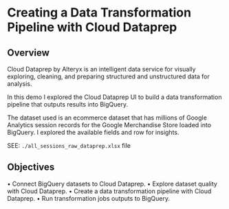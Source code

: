 # Creating a Data Transformation Pipeline with Cloud Dataprep

## Overview
Cloud Dataprep by Alteryx is an intelligent data service for visually exploring, cleaning, and preparing structured and unstructured data for analysis. 


In this demo I explored the Cloud Dataprep UI to build a data transformation pipeline that outputs results into BigQuery.

The dataset used is an ecommerce dataset that has millions of Google Analytics session records for the Google Merchandise Store loaded into BigQuery. I explored the available fields and row for insights.

SEE: `./all_sessions_raw_dataprep.xlsx` file

## Objectives
•	Connect BigQuery datasets to Cloud Dataprep.
•	Explore dataset quality with Cloud Dataprep.
•	Create a data transformation pipeline with Cloud Dataprep.
•	Run transformation jobs outputs to BigQuery.
